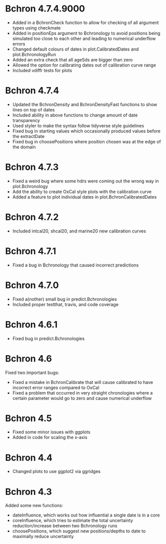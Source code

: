 # Bchron 4.7.4.9000

  - Added in a BchronCheck function to allow for checking of all argument types using checkmate
  - Added in positionEps argument to Bchronology to avoid positions being simulated too close to each other and leading to numerical underflow errors
  - Changed default colours of dates in plot.CalibratedDates and plot.BchronologyRun
  - Added an extra check that all ageSds are bigger than zero
  - Allowed the option for calibrating dates out of calibration curve range
  - Included vdiffr tests for plots

# Bchron 4.7.4

  - Updated the BchronDensity and BchronDensityFast functions to show lines on top of dates
  - Included ability in above functions to change amount of date transparency
  - Used styler to make the syntax follow tidyverse style guidelines
  - Fixed bug in starting values which occasionally produced values before the extractDate
  - Fixed bug in choosePositions where position chosen was at the edge of the domain

# Bchron 4.7.3

  - Fixed a weird bug where some hdrs were coming out the wrong way in plot.Bchronology
  - Add the ability to create OxCal style plots with the calibration curve
  - Added a feature to plot individual dates in plot.BchronCalibratedDates

# Bchron 4.7.2

  - Included intcal20, shcal20, and marine20 new calibration curves

# Bchron 4.7.1

  - Fixed a bug in Bchronology that caused incorrect predictions

# Bchron 4.7.0

  - Fixed a(nother) small bug in predict.Bchronologies
  - Included proper testthat, travis, and code coverage

# Bchron 4.6.1

  - Fixed bug in predict.Bchronologies

# Bchron 4.6 

Fixed two important bugs:

  - Fixed a mistake in BchronCalibrate that will cause calibrated to have incorrect error ranges compared to OxCal
  - Fixed a problem that occurred in very straight chronologies where a certain parameter would go to zero and cause numerical underflow

# Bchron 4.5

  - Fixed some minor issues with ggplots
  - Added in code for scaling the x-axis

# Bchron 4.4

  - Changed plots to use ggplot2 via ggridges

# Bchron 4.3

Added some new functions:

  - dateInfluence, which works out how influential a single date is in a core
  - coreInfluence, which tries to estimate the total uncertainty reduction/increase between two Bchronology runs
  - choosePositions, which suggest new positions/depths to date to maximally reduce uncertainty
  
  